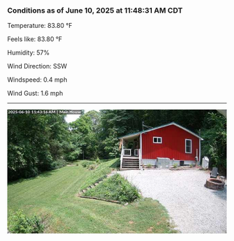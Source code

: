 ### Conditions as of June 10, 2025 at 11:48:31 AM CDT 

Temperature: 83.80 &deg;F

Feels like: 83.80 &deg;F

Humidity: 57%

Wind Direction: SSW

Windspeed: 0.4 mph

Wind Gust: 1.6 mph

---

<img src="./images/latest.jpeg"/>

